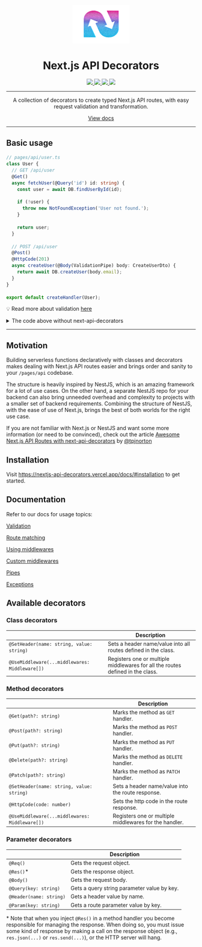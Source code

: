 <div align="center">
  <a aria-label="Next.js API Decorators Logo" href="https://nextjs-api-decorators.vercel.app/" target="_blank" align="center">
    <img src="/public/ICON.png" alt="Next.js API Decorators" width="150">
  </a>
  <h1 align="center">Next.js API Decorators</h1>
  <p align="center">
    <a aria-label="releases" href="https://github.com/codeaashu/nextjs-api-decorators/releases/" target="_blank">
      <img src="https://github.com/codeaashu/nextjs-api-decorators/workflows/Release/badge.svg">
    </a>
    <a aria-label="npm" href="https://www.npmjs.com/package/next-api-decorators" target="_blank">
      <img src="https://img.shields.io/npm/v/next-api-decorators">
    </a>
    <a aria-label="codecov" href="https://codecov.io/gh/codeaashu/nextjs-api-decorators" target="_blank">
      <img src="https://codecov.io/gh/codeaashu/nextjs-api-decorators/branch/master/graph/badge.svg?token=ZV0YT4HU5H">
    </a>
    <a aria-label="stars" href="https://github.com/codeaashu/nextjs-api-decorators/stargazers/" target="_blank">
      <img src="https://img.shields.io/github/stars/codeaashu/nextjs-api-decorators.svg?style=social&label=Star&maxAge=86400" />
    </a>
  </p>
</div>

---

<div align="center">
  A collection of decorators to create typed Next.js API routes, with easy request validation and transformation.

  [View docs](https://nextjs-api-decorators.vercel.app/)
</div>

---

## Basic usage

```ts
// pages/api/user.ts
class User {
  // GET /api/user
  @Get()
  async fetchUser(@Query('id') id: string) {
    const user = await DB.findUserById(id);

    if (!user) {
      throw new NotFoundException('User not found.');
    }

    return user;
  }

  // POST /api/user
  @Post()
  @HttpCode(201)
  async createUser(@Body(ValidationPipe) body: CreateUserDto) {
    return await DB.createUser(body.email);
  }
}

export default createHandler(User);
```

💡 Read more about validation [here](https://nextjs-api-decorators.vercel.app/docs/validation)

<details>
  <summary>The code above without next-api-decorators</summary>

  ```ts
  export default async (req: NextApiRequest, res: NextApiResponse) => {
    if (req.method === 'GET') {
      const user = await DB.findUserById(req.query.id);
      if (!user) {
        return res.status(404).json({
          statusCode: 404,
          message: 'User not found'
        })
      }

      return res.json(user);
    } else if (req.method === 'POST') {
      // Very primitive e-mail address validation.
      if (!req.body.email || (req.body.email && !req.body.email.includes('@'))) {
        return res.status(400).json({
          statusCode: 400,
          message: 'Invalid e-mail address.'
        })
      }

      const user = await DB.createUser(req.body.email);
      return res.status(201).json(user);
    }

    res.status(404).json({
      statusCode: 404,
      message: 'Not Found'
    });
  }
  ```
</details>

---

## Motivation

Building serverless functions declaratively with classes and decorators makes dealing with Next.js API routes easier and brings order and sanity to your `/pages/api` codebase.

The structure is heavily inspired by NestJS, which is an amazing framework for a lot of use cases. On the other hand, a separate NestJS repo for your backend can also bring unneeded overhead and complexity to projects with a smaller set of backend requirements. Combining the structure of NestJS, with the ease of use of Next.js, brings the best of both worlds for the right use case.

If you are not familiar with Next.js or NestJS and want some more information (or need to be convinced), check out the article
[Awesome Next.js API Routes with next-api-decorators](https://www.tpjnorton.com/blog/posts/awesome-next-js-api-routes-with-next-api-decorators) by [@tpjnorton](https://github.com/tpjnorton)


## Installation

Visit https://nextjs-api-decorators.vercel.app/docs/#installation to get started.

## Documentation

Refer to our docs for usage topics:

[Validation](https://nextjs-api-decorators.vercel.app/docs/validation)

[Route matching](https://nextjs-api-decorators.vercel.app/docs/routing/route-matching)

[Using middlewares](https://nextjs-api-decorators.vercel.app/docs/middlewares)

[Custom middlewares](https://nextjs-api-decorators.vercel.app/docs/middlewares#custom-middleware-decorators)

[Pipes](https://nextjs-api-decorators.vercel.app/docs/pipes)

[Exceptions](https://nextjs-api-decorators.vercel.app/docs/exceptions)

## Available decorators

### Class decorators

|                                           | Description                                                    |
| ----------------------------------------- | -------------------------------------------------------------- |
| `@SetHeader(name: string, value: string)` | Sets a header name/value into all routes defined in the class. |
| `@UseMiddleware(...middlewares: Middleware[])` | Registers one or multiple middlewares for all the routes defined in the class. |

### Method decorators

|                                           | Description                                       |
| ----------------------------------------- | ------------------------------------------------- |
| `@Get(path?: string)`                     | Marks the method as `GET` handler.                |
| `@Post(path?: string)`                    | Marks the method as `POST` handler.               |
| `@Put(path?: string)`                     | Marks the method as `PUT` handler.                |
| `@Delete(path?: string)`                  | Marks the method as `DELETE` handler.             |
| `@Patch(path?: string)`                   | Marks the method as `PATCH` handler.             |
| `@SetHeader(name: string, value: string)` | Sets a header name/value into the route response. |
| `@HttpCode(code: number)`                 | Sets the http code in the route response.         |
| `@UseMiddleware(...middlewares: Middleware[])` | Registers one or multiple middlewares for the handler. |

### Parameter decorators

|                         | Description                                 |
| ----------------------- | ------------------------------------------- |
| `@Req()`                | Gets the request object.                    |
| `@Res()`*               | Gets the response object.                   |
| `@Body()`               | Gets the request body.                      |
| `@Query(key: string)`   | Gets a query string parameter value by key. |
| `@Header(name: string)` | Gets a header value by name.                |
| `@Param(key: string)`   | Gets a route parameter value by key.        |

\* Note that when you inject `@Res()` in a method handler you become responsible for managing the response. When doing so, you must issue some kind of response by making a call on the response object (e.g., `res.json(...)` or `res.send(...)`), or the HTTP server will hang.
